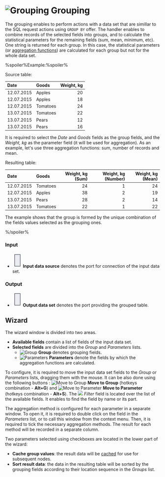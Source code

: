 # ![Grouping](../../images/icons/components/group-data_default.svg) Grouping

The grouping enables to perform actions with a data set that are simillar to the SQL request actions using `GROUP BY` offer. The handler enables to combine records of the selected fields into groups, and to calculate the statistical parameters for the remaining fields (sum, mean, minimum, etc). One string is returned for each group. In this case, the statistical parameters (or [aggregation functions](../func/aggregation-functions.md)) are calculated for each group but not for the whole data set.

%spoiler%Example:%spoiler%

Source table:

| Date | Goods | Weight, kg |
| :--- | :---- | ------: |
| 12.07.2015 | Apples | 20 |
| 12.07.2015 | Apples | 18 |
| 12.07.2015 | Tomatoes | 24 |
| 13.07.2015 | Tomatoes | 22 |
| 13.07.2015 | Pears | 12 |
| 13.07.2015 | Pears | 16 |

It is required to select the *Date* and *Goods* fields as the group fields, and the *Weight, kg* as the parameter field (it will be used for aggregation). As an example, let's use three aggregation functions: sum, number of records and mean.

Resulting table:

| Date | Goods | Weight, kg (Sum) | Weight, kg (Number) | Weight, kg (Mean) |
| :--- | :---- | --------------: | -------------------: | ----------------: |
| 12.07.2015 | Tomatoes | 24 | 1 | 24 |
| 12.07.2015 | Apples | 38 | 2 | 19 |
| 13.07.2015 | Pears | 28 | 2 | 14 |
| 13.07.2015 | Tomatoes | 22 | 1 | 22 |

The example shows that the group is formed by the unique combination of the fields values selected as the grouping ones.

%/spoiler%

### Input

* ![Input data source](../../images/icons/app/node/ports/inputs/table_inactive.svg) **Input data source** denotes the port for connection of the input data set.

### Output

* ![Output data source](../../images/icons/app/node/ports/inputs/table_inactive.svg) **Output data set** denotes the port providing the grouped table.

## Wizard

The wizard window is divided into two areas.

* **Available fields** contain a list of fields of the input data set.
* **Selected fields** are divided into the *Group* and *Parameters* lists.
   * ![Group](../../images/icons/usage-types/group_default.svg) **Group** denotes grouping fields.
   * ![Parameters](../../images/icons/usage-types/value_default.svg) **Parameters** denote the fields by which the aggregation functions are calculated.

To configure, it is required to move the input data set fields to the *Group* or *Parameters* lists, dragging them with the mouse. It can be also done using the following buttons : ![Move to Group](../../images/icons/usage-types/group_default.svg) **Move to Group** (hotkeys combination - **Alt+G**) and ![Move to Parameter](../../images/icons/usage-types/value_default.svg) **Move to Parameter** (hotkeys combination - **Alt+S**). The ![](../../images/icons/toolbar-controls_18x18/toolbar-controls_18x18_filter_default.svg) *Filter* field is located over the list of the available fields. It enables to find the field by name or its part.

The aggregation method is configured for each parameter in a separate window. To open it, it is required to double click on the field in the *Parameters* list, or to call this window from the context menu. Then, it is required to tick the necessary aggregation methods. The result for each method will be recorded in a separate column.

Two parameters selected using checkboxes are located in the lower part of the wizard:

* **Cache group values**: the result data will be [cached](../../scenario/caching.md) for use for subsequent nodes.
* **Sort result data**: the data in the resulting table will be sorted by the grouping fields according to their location sequence in the *Groups* list.
